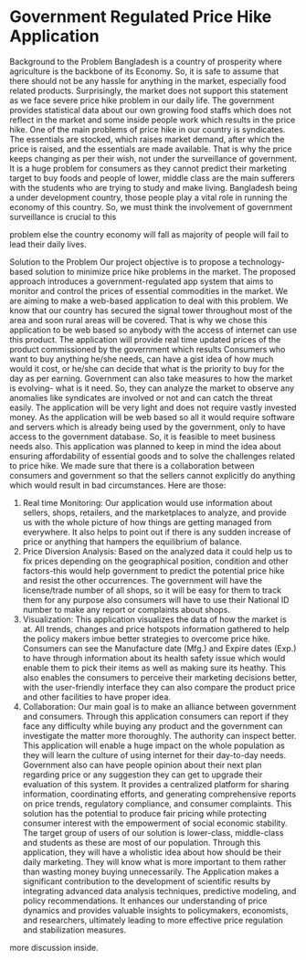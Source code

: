 # Government Regulated Price Hike Application

Background to the Problem
Bangladesh is a country of prosperity where agriculture is the backbone of its Economy.
So, it is safe to assume that there should not be any hassle for anything in the market,
especially food related products. Surprisingly, the market does not support this statement
as we face severe price hike problem in our daily life. The government provides
statistical data about our own growing food staffs which does not reflect in the market
and some inside people work which results in the price hike.
One of the main problems of price hike in our country is syndicates. The essentials are
stocked, which raises market demand, after which the price is raised, and the essentials
are made available. That is why the price keeps changing as per their wish, not under the
surveillance of government. It is a huge problem for consumers as they cannot predict
their marketing target to buy foods and people of lower, middle class are the main
sufferers with the students who are trying to study and make living. Bangladesh being a
under development country, those people play a vital role in running the economy of this
country. So, we must think the involvement of government surveillance is crucial to this

problem else the country economy will fall as majority of people will fail to lead their
daily lives.


Solution to the Problem
Our project objective is to propose a technology-based solution to minimize price hike
problems in the market. The proposed approach introduces a government-regulated app
system that aims to monitor and control the prices of essential commodities in the market.
We are aiming to make a web-based application to deal with this problem. We know that
our country has secured the signal tower throughout most of the area and soon rural areas
will be covered. That is why we chose this application to be web based so anybody with
the access of internet can use this product. The application will provide real time updated
prices of the product commissioned by the government which results Consumers who
want to buy anything he/she needs, can have a gist idea of how much would it cost, or
he/she can decide that what is the priority to buy for the day as per earning. Government
can also take measures to how the market is evolving- what is it need. So, they can
analyze the market to observe any anomalies like syndicates are involved or not and can
catch the threat easily. The application will be very light and does not require vastly
invested money. As the application will be web based so all it would require software and
servers which is already being used by the government, only to have access to the
government database. So, it is feasible to meet business needs also.
This application was planned to keep in mind the idea about ensuring affordability of
essential goods and to solve the challenges related to price hike. We made sure that there
is a collaboration between consumers and government so that the sellers cannot explicitly
do anything which would result in bad circumstances. Here are those:
1. Real time Monitoring:
Our application would use information about sellers, shops, retailers, and the
marketplaces to analyze, and provide us with the whole picture of how things are getting
managed from everywhere. It also helps to point out if there is any sudden increase of
price or anything that hampers the equilibrium of balance.
2. Price Diversion Analysis:
Based on the analyzed data it could help us to fix prices depending on the geographical
position, condition and other factors-this would help government to predict the potential
price hike and resist the other occurrences. The government will have the license/trade
number of all shops, so it will be easy for them to track them for any purpose also
consumers will have to use their National ID number to make any report or complaints
about shops.
3. Visualization:
This application visualizes the data of how the market is at. All trends, changes and price
hotspots information gathered to help the policy makers imbue better strategies to
overcome price hike. Consumers can see the Manufacture date (Mfg.) and Expire dates
(Exp.) to have through information about its health safety issue which would enable them
to pick their items as well as making sure its heathy. This also enables the consumers to
perceive their marketing decisions better, with the user-friendly interface they can also
compare the product price and other facilities to have proper idea.
4. Collaboration:
Our main goal is to make an alliance between government and consumers. Through this
application consumers can report if they face any difficulty while buying any product and
the government can investigate the matter more thoroughly. The authority can inspect
better. This application will enable a huge impact on the whole population as they will
learn the culture of using internet for their day-to-day needs. Government also can have
people opinion about their next plan regarding price or any suggestion they can get to
upgrade their evaluation of this system. It provides a centralized platform for sharing
information, coordinating efforts, and generating comprehensive reports on price trends,
regulatory compliance, and consumer complaints.
This solution has the potential to produce fair pricing while protecting consumer interest
with the empowerment of social economic stability.
The target group of users of our solution is lower-class, middle-class and students as
these are most of our population. Through this application, they will have a wholistic idea
about how should be their daily marketing. They will know what is more important to
them rather than wasting money buying unnecessarily.
The Application makes a significant contribution to the development of scientific results
by integrating advanced data analysis techniques, predictive modeling, and policy
recommendations. It enhances our understanding of price dynamics and provides
valuable insights to policymakers, economists, and researchers, ultimately leading to
more effective price regulation and stabilization measures.

more discussion inside. 
